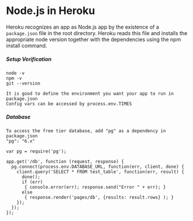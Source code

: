 # Node.js in Heroku

Heroku recognizes an app as Node.js app by the existence of a `package.json` file in the root directory. Heroku reads this file and installs the appropriate node version together with the dependencies using the npm install command.

##### Setup Verification

```
node -v
npm -v
git --version

It is good to define the environment you want your app to run in package.json
Config vars can be accessed by process.env.TIMES
```

##### Database

```
To access the free tier database, add "pg" as a dependency in package.json
"pg": "6.x"

var pg = require('pg');

app.get('/db', function (request, response) {
  pg.connect(process.env.DATABASE_URL, function(err, client, done) {
    client.query('SELECT * FROM test_table', function(err, result) {
      done();
      if (err)
       { console.error(err); response.send("Error " + err); }
      else
       { response.render('pages/db', {results: result.rows} ); }
    });
  });
});
```



